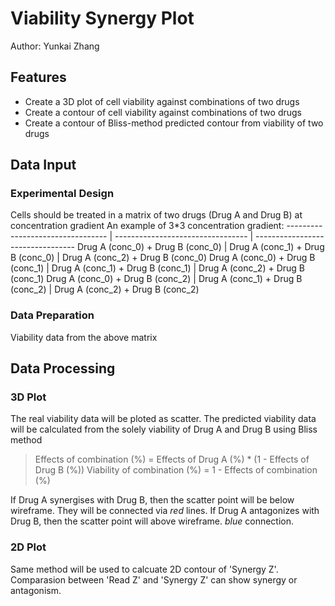 # Viability Synergy Plot
 Author: Yunkai Zhang

## Features
* Create a 3D plot of cell viability against combinations of two drugs
* Create a contour of cell viability against combinations of two drugs
* Create a contour of Bliss-method predicted contour from viability of two drugs

## Data Input
### Experimental Design
Cells should be treated in a matrix of two drugs (Drug A and Drug B) at concentration gradient
An example of 3\*3 concentration gradient:
--------------------------------- | --------------------------------- | ---------------------------------
Drug A (conc_0) + Drug B (conc_0) | Drug A (conc_1) + Drug B (conc_0) | Drug A (conc_2) + Drug B (conc_0)
Drug A (conc_0) + Drug B (conc_1) | Drug A (conc_1) + Drug B (conc_1) | Drug A (conc_2) + Drug B (conc_1)
Drug A (conc_0) + Drug B (conc_2) | Drug A (conc_1) + Drug B (conc_2) | Drug A (conc_2) + Drug B (conc_2)
### Data Preparation
Viability data from the above matrix

## Data Processing
### 3D Plot
The real viability data will be ploted as scatter.
The predicted viability data will be calculated from the solely viability of Drug A and Drug B using Bliss method
> Effects of combination (%) = Effects of Drug A (%) * (1 - Effects of Drug B (%))
> Viability of combination (%) = 1 - Effects of combination (%)

If Drug A synergises with Drug B, then the scatter point will be below wireframe. They will be connected via *red* lines.
If Drug A antagonizes with Drug B, then the scatter point will above wireframe. *blue* connection.

### 2D Plot
Same method will be used to calcuate 2D contour of 'Synergy Z'.
Comparasion between 'Read Z' and 'Synergy Z' can show synergy or antagonism. 
